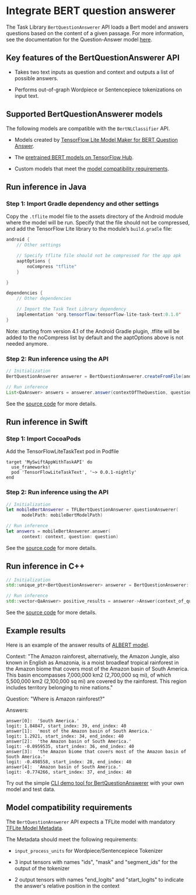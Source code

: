 # Integrate BERT question answerer

The Task Library `BertQuestionAnswerer` API loads a Bert model and answers
questions based on the content of a given passage. For more information, see the
documentation for the Question-Answer model
<a href="../../models/bert_qa/overview.md">here</a>.

## Key features of the BertQuestionAnswerer API

*   Takes two text inputs as question and context and outputs a list of possible
    answers.

*   Performs out-of-graph Wordpiece or Sentencepiece tokenizations on input
    text.

## Supported BertQuestionAnswerer models

The following models are compatible with the `BertNLClassifier` API.

*   Models created by
    [TensorFlow Lite Model Maker for BERT Question Answer](https://www.tensorflow.org/lite/tutorials/model_maker_question_answer).

*   The
    [pretrained BERT models on TensorFlow Hub](https://tfhub.dev/tensorflow/collections/lite/task-library/bert-question-answerer/1).

*   Custom models that meet the
    [model compatibility requirements](#model-compatibility-requirements).

## Run inference in Java

### Step 1: Import Gradle dependency and other settings

Copy the `.tflite` model file to the assets directory of the Android module
where the model will be run. Specify that the file should not be compressed, and
add the TensorFlow Lite library to the module’s `build.gradle` file:

```java
android {
    // Other settings

    // Specify tflite file should not be compressed for the app apk
    aaptOptions {
        noCompress "tflite"
    }

}

dependencies {
    // Other dependencies

    // Import the Task Text Library dependency
    implementation 'org.tensorflow:tensorflow-lite-task-text:0.1.0'
}
```

Note: starting from version 4.1 of the Android Gradle plugin, .tflite will be
added to the noCompress list by default and the aaptOptions above is not needed
anymore.

### Step 2: Run inference using the API

```java
// Initialization
BertQuestionAnswerer answerer = BertQuestionAnswerer.createFromFile(androidContext, modelFile);

// Run inference
List<QaAnswer> answers = answerer.answer(contextOfTheQuestion, questionToAsk);
```

See the
[source code](https://github.com/tensorflow/tflite-support/blob/master/tensorflow_lite_support/java/src/java/org/tensorflow/lite/task/text/qa/BertQuestionAnswerer.java)
for more details.

## Run inference in Swift

### Step 1: Import CocoaPods

Add the TensorFlowLiteTaskText pod in Podfile

```
target 'MySwiftAppWithTaskAPI' do
  use_frameworks!
  pod 'TensorFlowLiteTaskText', '~> 0.0.1-nightly'
end
```

### Step 2: Run inference using the API

```swift
// Initialization
let mobileBertAnswerer = TFLBertQuestionAnswerer.questionAnswerer(
      modelPath: mobileBertModelPath)

// Run inference
let answers = mobileBertAnswerer.answer(
      context: context, question: question)
```

See the
[source code](https://github.com/tensorflow/tflite-support/blob/master/tensorflow_lite_support/ios/task/text/qa/Sources/TFLBertQuestionAnswerer.h)
for more details.

## Run inference in C++

```c++
// Initialization
std::unique_ptr<BertQuestionAnswerer> answerer = BertQuestionAnswerer::CreateFromFile(model_file).value();

// Run inference
std::vector<QaAnswer> positive_results = answerer->Answer(context_of_question, question_to_ask);
```

See the
[source code](https://github.com/tensorflow/tflite-support/blob/master/tensorflow_lite_support/cc/task/text/qa/bert_question_answerer.h)
for more details.

## Example results

Here is an example of the answer results of
[ALBERT model](https://tfhub.dev/tensorflow/lite-model/albert_lite_base/squadv1/1).

Context: "The Amazon rainforest, alternatively, the Amazon Jungle, also known in
English as Amazonia, is a moist broadleaf tropical rainforest in the Amazon
biome that covers most of the Amazon basin of South America. This basin
encompasses 7,000,000 km2 (2,700,000 sq mi), of which
5,500,000 km2 (2,100,000 sq mi) are covered by the rainforest. This region
includes territory belonging to nine nations."

Question: "Where is Amazon rainforest?"

Answers:

```
answer[0]:  'South America.'
logit: 1.84847, start_index: 39, end_index: 40
answer[1]:  'most of the Amazon basin of South America.'
logit: 1.2921, start_index: 34, end_index: 40
answer[2]:  'the Amazon basin of South America.'
logit: -0.0959535, start_index: 36, end_index: 40
answer[3]:  'the Amazon biome that covers most of the Amazon basin of South America.'
logit: -0.498558, start_index: 28, end_index: 40
answer[4]:  'Amazon basin of South America.'
logit: -0.774266, start_index: 37, end_index: 40

```

Try out the simple
[CLI demo tool for BertQuestionAnswerer](https://github.com/tensorflow/tflite-support/blob/master/tensorflow_lite_support/examples/task/text/desktop/README.md#bert-question-answerer)
with your own model and test data.

## Model compatibility requirements

The `BertQuestionAnswerer` API expects a TFLite model with mandatory
[TFLite Model Metadata](../../convert/metadata.md).

The Metadata should meet the following requirements:

*   `input_process_units` for Wordpiece/Sentencepiece Tokenizer

*   3 input tensors with names "ids", "mask" and "segment_ids" for the output of
    the tokenizer

*   2 output tensors with names "end_logits" and "start_logits" to indicate the
    answer's relative position in the context
